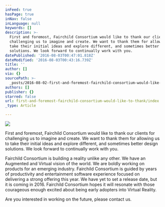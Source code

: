 ```yaml
---
inFeed: true
hasPage: true
inNav: false
inLanguage: null
keywords: []
description: >-
  First and foremost, Fairchild Consortium would like to thank our clients for
  challenging us to imagine and create. We want to thank them for allowing us to
  take their initial ideas and explore different, and sometimes better design
  solutions. We look forward to continually work with you.
datePublished: '2016-08-03T00:47:01.818Z'
dateModified: '2016-08-03T00:43:16.739Z'
title: ''
author: []
via: {}
sourcePath: >-
  _posts/2016-08-02-first-and-foremost-fairchild-consortium-would-like-to-thank.md
authors: []
publisher: {}
starred: false
url: first-and-foremost-fairchild-consortium-would-like-to-thank/index.html
_type: Article

---
```

![](https://the-grid-user-content.s3-us-west-2.amazonaws.com/9f990753-460f-4b1c-b1a2-2bc93d245bc5.png)

First and foremost, Fairchild Consortium would like to thank our clients for challenging us to imagine and create. We want to thank them for allowing us to take their initial ideas and explore different, and sometimes better design solutions. We look forward to continually work with you.

Fairchild Consortium is building a reality unlike any other. We have an Augmented and Virtual vision of the world. We are boldly working on products for an emerging industry. Fairchild Consortium is guided by years of productivity and entertainment software experience focused on delivering a strong offering this year. We have yet to set a release date, but it is coming in 2016\. Fairchild Consortium hopes it will resonate with those courageous enough excited about being early adopters into Virtual Reality.

Are you interested in working on the future, please contact us.